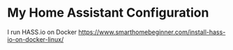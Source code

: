 # My Home Assistant Configuration

I run HASS.io on Docker https://www.smarthomebeginner.com/install-hass-io-on-docker-linux/

